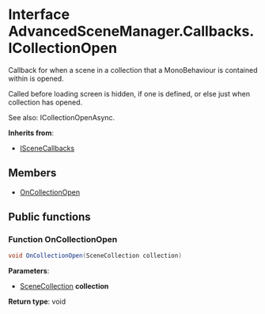 <a id="Callbacks.ICollectionOpen"></a>
# Interface AdvancedSceneManager.Callbacks.ICollectionOpen








Callback for when a scene in a collection that a MonoBehaviour is contained within is opened.





Called before loading screen is hidden, if one is defined, or else just when collection has opened.





See also: ICollectionOpenAsync.

**Inherits from**:

* [ISceneCallbacks](Callbacks.ISceneCallbacks.md#Callbacks.ISceneCallbacks)

## Members

* [OnCollectionOpen](Callbacks.ICollectionOpen.md#Callbacks.ICollectionOpen_1a575a0236a0c0bc536fbee415a5a46e54)

## Public functions

<a id="Callbacks.ICollectionOpen_1a575a0236a0c0bc536fbee415a5a46e54"></a>
### Function OnCollectionOpen



```csharp
void OnCollectionOpen(SceneCollection collection)
```







**Parameters**:

* [SceneCollection](Models.SceneCollection.md#Models.SceneCollection) **collection**

**Return type**: void






[static]: https://img.shields.io/badge/-static-lightgrey (static)



